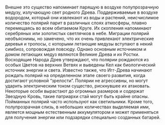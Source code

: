 Внешне это существо напоминает парящую в воздухе полупрозрачную медузу, излучающую свет родного Древа. Поддерживаемые в воздухе водородом, который они извлекают из воды и растений, неисчислимое количество полярий парит в различных слоях атмосферы, плавно перемещаясь во всем обитаемом Круге. Их скопления напоминают серебряных или золотистых светлячков в небе. Миграции полярий необъяснимы, но замечено, что их очень привлекают электрические деревья и тропосы, с которыми летающие медузы вступают в некий симбиоз, сопровождая повсюду. Однако основным источником и домом летающих медуз являются Великие Древа и их Ростки. Восходящие Народа Древ утверждают, что полярии рождаются из особых Цветов на верхних Ветвях и выведены Кел как биологический источник энергии и света. Известно также, что Игг-Древа начинают рождать полярий на определенном этапе своего развития, когда достигают условной “зрелости”. Полярии не агрессивны, но могут ударить электрическим током существо, рискнувшее их атаковать. Некоторые особи вырастают до огромных размеров и содержат Звездную Кровь, такие патриархи стай могут быть крайне опасны. Пойманных полярий часто используют как светильники. Кроме того, полупрозрачная слизь, в небольших количествах выделяемая ими, является мощным естественным аккумулятором и может применяться для получения энергии или подзарядки специально созданных батарей.